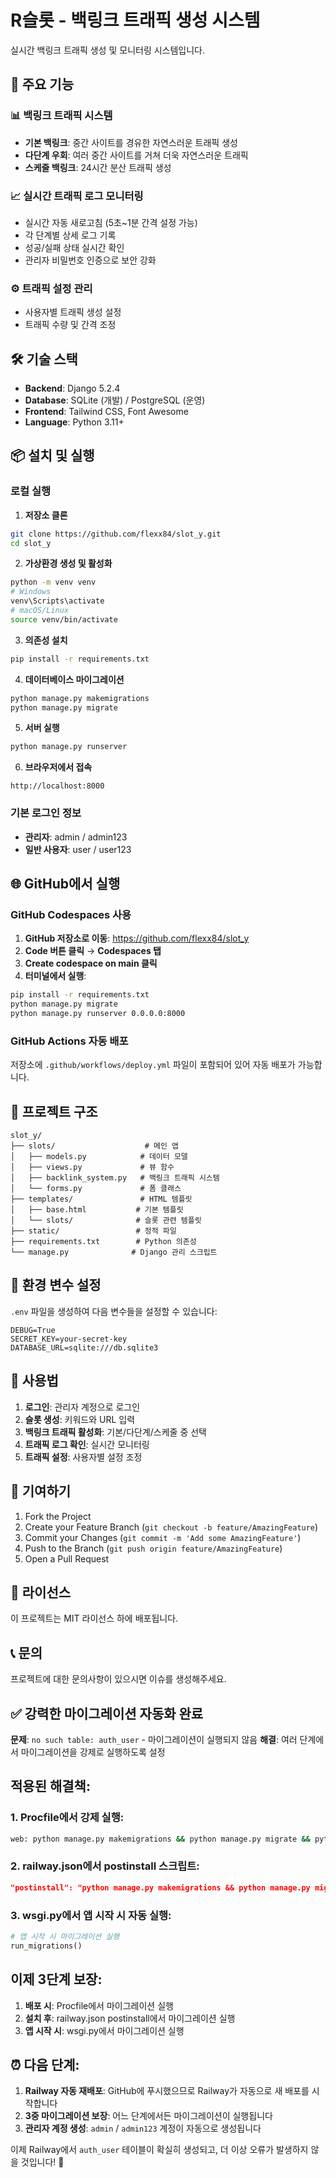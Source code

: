 # R슬롯 - 백링크 트래픽 생성 시스템

실시간 백링크 트래픽 생성 및 모니터링 시스템입니다.

## 🚀 주요 기능

### 📊 백링크 트래픽 시스템
- **기본 백링크**: 중간 사이트를 경유한 자연스러운 트래픽 생성
- **다단계 우회**: 여러 중간 사이트를 거쳐 더욱 자연스러운 트래픽
- **스케줄 백링크**: 24시간 분산 트래픽 생성

### 📈 실시간 트래픽 로그 모니터링
- 실시간 자동 새로고침 (5초~1분 간격 설정 가능)
- 각 단계별 상세 로그 기록
- 성공/실패 상태 실시간 확인
- 관리자 비밀번호 인증으로 보안 강화

### ⚙️ 트래픽 설정 관리
- 사용자별 트래픽 생성 설정
- 트래픽 수량 및 간격 조정

## 🛠️ 기술 스택

- **Backend**: Django 5.2.4
- **Database**: SQLite (개발) / PostgreSQL (운영)
- **Frontend**: Tailwind CSS, Font Awesome
- **Language**: Python 3.11+

## 📦 설치 및 실행

### 로컬 실행

1. **저장소 클론**
```bash
git clone https://github.com/flexx84/slot_y.git
cd slot_y
```

2. **가상환경 생성 및 활성화**
```bash
python -m venv venv
# Windows
venv\Scripts\activate
# macOS/Linux
source venv/bin/activate
```

3. **의존성 설치**
```bash
pip install -r requirements.txt
```

4. **데이터베이스 마이그레이션**
```bash
python manage.py makemigrations
python manage.py migrate
```

5. **서버 실행**
```bash
python manage.py runserver
```

6. **브라우저에서 접속**
```
http://localhost:8000
```

### 기본 로그인 정보
- **관리자**: admin / admin123
- **일반 사용자**: user / user123

## 🌐 GitHub에서 실행

### GitHub Codespaces 사용

1. **GitHub 저장소로 이동**: https://github.com/flexx84/slot_y
2. **Code 버튼 클릭** → **Codespaces 탭**
3. **Create codespace on main 클릭**
4. **터미널에서 실행**:
```bash
pip install -r requirements.txt
python manage.py migrate
python manage.py runserver 0.0.0.0:8000
```

### GitHub Actions 자동 배포

저장소에 `.github/workflows/deploy.yml` 파일이 포함되어 있어 자동 배포가 가능합니다.

## 📁 프로젝트 구조

```
slot_y/
├── slots/                    # 메인 앱
│   ├── models.py            # 데이터 모델
│   ├── views.py             # 뷰 함수
│   ├── backlink_system.py   # 백링크 트래픽 시스템
│   └── forms.py             # 폼 클래스
├── templates/               # HTML 템플릿
│   ├── base.html           # 기본 템플릿
│   └── slots/              # 슬롯 관련 템플릿
├── static/                 # 정적 파일
├── requirements.txt        # Python 의존성
└── manage.py              # Django 관리 스크립트
```

## 🔧 환경 변수 설정

`.env` 파일을 생성하여 다음 변수들을 설정할 수 있습니다:

```env
DEBUG=True
SECRET_KEY=your-secret-key
DATABASE_URL=sqlite:///db.sqlite3
```

## 📝 사용법

1. **로그인**: 관리자 계정으로 로그인
2. **슬롯 생성**: 키워드와 URL 입력
3. **백링크 트래픽 활성화**: 기본/다단계/스케줄 중 선택
4. **트래픽 로그 확인**: 실시간 모니터링
5. **트래픽 설정**: 사용자별 설정 조정

## 🤝 기여하기

1. Fork the Project
2. Create your Feature Branch (`git checkout -b feature/AmazingFeature`)
3. Commit your Changes (`git commit -m 'Add some AmazingFeature'`)
4. Push to the Branch (`git push origin feature/AmazingFeature`)
5. Open a Pull Request

## 📄 라이선스

이 프로젝트는 MIT 라이선스 하에 배포됩니다.

## 📞 문의

프로젝트에 대한 문의사항이 있으시면 이슈를 생성해주세요.

## ✅ 강력한 마이그레이션 자동화 완료

**문제**: `no such table: auth_user` - 마이그레이션이 실행되지 않음
**해결**: 여러 단계에서 마이그레이션을 강제로 실행하도록 설정

## 적용된 해결책:

### 1. **Procfile에서 강제 실행**:
```bash
web: python manage.py makemigrations && python manage.py migrate && python create_admin.py && gunicorn rslot.wsgi --log-file -
```

### 2. **railway.json에서 postinstall 스크립트**:
```json
"postinstall": "python manage.py makemigrations && python manage.py migrate && python create_admin.py && python manage.py collectstatic --noinput"
```

### 3. **wsgi.py에서 앱 시작 시 자동 실행**:
```python
# 앱 시작 시 마이그레이션 실행
run_migrations()
```

## 이제 3단계 보장:

1. **배포 시**: Procfile에서 마이그레이션 실행
2. **설치 후**: railway.json postinstall에서 마이그레이션 실행  
3. **앱 시작 시**: wsgi.py에서 마이그레이션 실행

## ⏰ 다음 단계:

1. **Railway 자동 재배포**: GitHub에 푸시했으므로 Railway가 자동으로 새 배포를 시작합니다
2. **3중 마이그레이션 보장**: 어느 단계에서든 마이그레이션이 실행됩니다
3. **관리자 계정 생성**: `admin` / `admin123` 계정이 자동으로 생성됩니다

이제 Railway에서 `auth_user` 테이블이 확실히 생성되고, 더 이상 오류가 발생하지 않을 것입니다! 🎯
